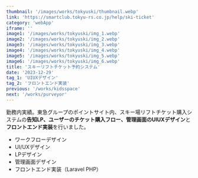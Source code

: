 ```yaml
---
thumbnail: '/images/works/tokyuski/thumbnail.webp'
link: 'https://smartclub.tokyu-rs.co.jp/help/ski-ticket'
category: 'webApp'
iframe: ''
image1: '/images/works/tokyuski/img_1.webp'
image2: '/images/works/tokyuski/img_2.webp'
image3: '/images/works/tokyuski/img_3.webp'
image4: '/images/works/tokyuski/img_4.webp'
image5: '/images/works/tokyuski/img_5.webp'
image6: '/images/works/tokyuski/img_6.webp'
title: 'スキーリフトチケット予約システム'
date: '2023-12-29'
tag_1: 'UIUXデザイン'
tag_2: 'フロントエンド実装'
previous: '/works/kidsspace'
next: '/works/purveyor'
---
```


勤務内実績。東急グループのポイントサイト内、スキー場リフトチケット購入システムの**告知LP、ユーザーのチケット購入フロー、管理画面のUIUXデザイン**と**フロントエンド実装**を行いました。

- ワークフローデザイン
- UI/UXデザイン
- LPデザイン
- 管理画面デザイン
- フロントエンド実装（Laravel PHP）
